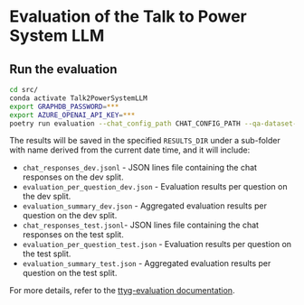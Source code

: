 # Evaluation of the Talk to Power System LLM

## Run the evaluation

```bash
cd src/
conda activate Talk2PowerSystemLLM
export GRAPHDB_PASSWORD=***
export AZURE_OPENAI_API_KEY=***
poetry run evaluation --chat_config_path CHAT_CONFIG_PATH --qa-dataset-path QA_DATASET_PATH --results_dir RESULTS_DIR
```

The results will be saved in the specified `RESULTS_DIR` under a sub-folder with name derived from the current date time, and it will include:

- `chat_responses_dev.jsonl` - JSON lines file containing the chat responses on the dev split.
- `evaluation_per_question_dev.json` - Evaluation results per question on the dev split.
- `evaluation_summary_dev.json` - Aggregated evaluation results per question on the dev split.
- `chat_responses_test.jsonl`- JSON lines file containing the chat responses on the test split.
- `evaluation_per_question_test.json` - Evaluation results per question on the test split.
- `evaluation_summary_test.json` - Aggregated evaluation results per question on the test split.

For more details, refer to the [ttyg-evaluation documentation](https://github.com/Ontotext-AD/ttyg-evaluation).
